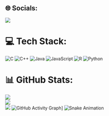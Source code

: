 
## 🌐 Socials:
[![](https://visitcount.itsvg.in/api?id=lamisgosu11&icon=5&color=12)](https://visitcount.itsvg.in)
# 💻 Tech Stack:
![C](https://img.shields.io/badge/c-%2300599C.svg?style=flat&logo=c&logoColor=white) ![C++](https://img.shields.io/badge/c++-%2300599C.svg?style=flat&logo=c%2B%2B&logoColor=white) ![Java](https://img.shields.io/badge/java-%23ED8B00.svg?style=flat&logo=java&logoColor=white) ![JavaScript](https://img.shields.io/badge/javascript-%23323330.svg?style=flat&logo=javascript&logoColor=%23F7DF1E) ![R](https://img.shields.io/badge/r-%23276DC3.svg?style=flat&logo=r&logoColor=white) ![Python](https://img.shields.io/badge/python-3670A0?style=flat&logo=python&logoColor=ffdd54)
# 📊 GitHub Stats:
![](https://github-readme-stats.vercel.app/api?username=lamisgosu11&theme=ayu-mirage&hide_border=false&include_all_commits=true&count_private=true)<br/>
![](https://github-readme-streak-stats.herokuapp.com/?user=lamisgosu11&theme=ayu-mirage&hide_border=false)<br/>
![](https://github-readme-stats.vercel.app/api/top-langs/?username=lamisgosu11&theme=ayu-mirage&hide_border=false&include_all_commits=true&count_private=true&layout=compact)
![GitHub Activity Graph](https://github-readme-activity-graph.cyclic.app/graph?username=lamisgosu11&theme=rogue)]
![Snake Animation](https://github.com/lamisgosu11/lamisgosu11/blob/output/github-contribution-grid-snake.gif)
